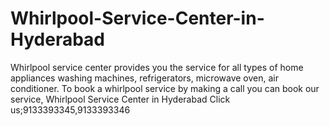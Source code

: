 # Whirlpool-Service-Center-in-Hyderabad
Whirlpool service center provides you the service for all types of home appliances washing machines, refrigerators, microwave oven, air conditioner. To book a whirlpool service by making a call you can book our service, Whirlpool Service Center in Hyderabad Click us;9133393345,9133393346 
